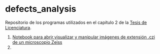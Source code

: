 # defects_analysis

Repositorio de los programas utilizados en el capítulo 2 de la [Tesis de Licenciatura](https://github.com/jrr1984/master_thesis_scratch_and_dig/blob/master/tesis_tex/main.pdf).

1. [Notebook para abrir,visualizar y manipular imágenes de extensión .czi de un microscopio Zeiss](https://github.com/jrr1984/defects_analysis/blob/master/zeiss_cfi.ipynb)
2.
